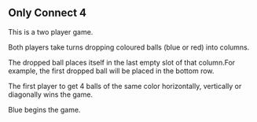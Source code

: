 ## Only Connect 4

This is a two player game.

Both players take turns dropping coloured balls (blue or red) into columns.
                        
The dropped ball places itself in the last empty slot of that column.For example, the first dropped ball will be placed in the bottom row.

The first player to get 4 balls of the same color horizontally, vertically or diagonally wins the game. 

Blue begins the game.
